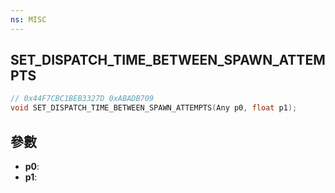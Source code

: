 ```yaml
---
ns: MISC
---
```

## SET_DISPATCH_TIME_BETWEEN_SPAWN_ATTEMPTS

```c
// 0x44F7CBC1BEB3327D 0xABADB709
void SET_DISPATCH_TIME_BETWEEN_SPAWN_ATTEMPTS(Any p0, float p1);
```


## 參數
* **p0**: 
* **p1**: 

